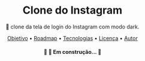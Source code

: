 <h1 align="center">Clone do Instagram</h1>
<p align="center">🚀 clone da tela de login do Instagram com modo dark.</p>

<p align="center">
 <a href="#objetivo">Objetivo</a> •
 <a href="#roadmap">Roadmap</a> • 
 <a href="#tecnologias">Tecnologias</a> • 
 <a href="#licenc-a">Licença</a> • 
 <a href="#autor">Autor</a>
</p>

<h4 align="center"> 
	🚧 🚀 Em construção...  🚧
</h4>




